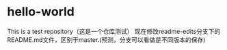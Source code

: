 # hello-world
This is  a test repository（这是一个仓库测试）
现在修改readme-edits分支下的README.md文件，区别于master.(预测，分支可以看做是不同版本的保存)
